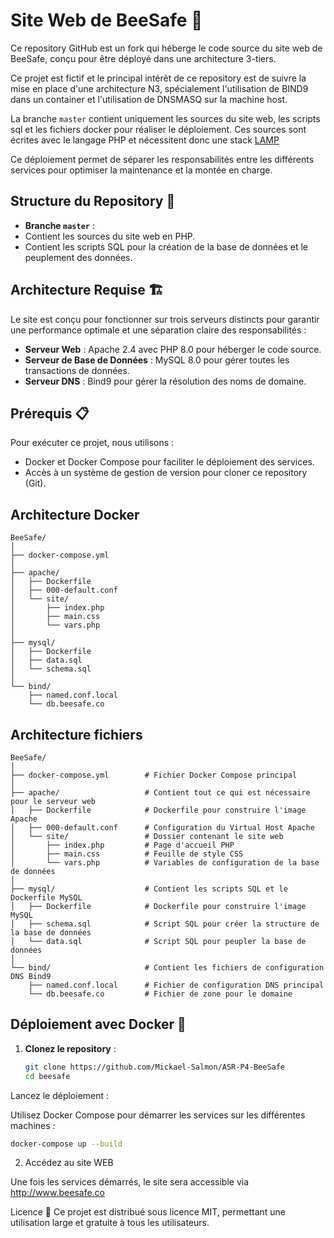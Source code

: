 
# Site Web de BeeSafe 🐝

Ce repository GitHub est un fork qui héberge le code source du site web de BeeSafe, conçu pour être déployé dans une architecture 3-tiers.

Ce projet est fictif et le principal intérêt de ce repository est de suivre la mise en place d'une architecture N3, spécialement l'utilisation de BIND9 dans un container et l'utilisation de DNSMASQ sur la machine host.

La branche `master` contient uniquement les sources du site web, les scripts sql et les fichiers docker pour réaliser le déploiement. Ces sources sont écrites avec le langage PHP et nécessitent donc une stack [LAMP](https://fr.wikipedia.org/wiki/LAMP)

Ce déploiement permet de séparer les responsabilités entre les différents services pour optimiser la maintenance et la montée en charge.

## Structure du Repository 📂

- **Branche `master`** :
- Contient les sources du site web en PHP.
- Contient les scripts SQL pour la création de la base de données et le peuplement des données.

## Architecture Requise 🏗️

Le site est conçu pour fonctionner sur trois serveurs distincts pour garantir une performance optimale et une séparation claire des responsabilités :

- **Serveur Web** : Apache 2.4 avec PHP 8.0 pour héberger le code source.
- **Serveur de Base de Données** : MySQL 8.0 pour gérer toutes les transactions de données.
- **Serveur DNS** : Bind9 pour gérer la résolution des noms de domaine.

## Prérequis 📋

Pour exécuter ce projet, nous utilisons :
- Docker et Docker Compose pour faciliter le déploiement des services.
- Accès à un système de gestion de version pour cloner ce repository (Git).

## Architecture Docker

```
BeeSafe/
│
├── docker-compose.yml
│
├── apache/
│   ├── Dockerfile
│   ├── 000-default.conf
│   └── site/
│       ├── index.php
│       ├── main.css
│       └── vars.php
│
├── mysql/
│   ├── Dockerfile
│   ├── data.sql
│   └── schema.sql
│
└── bind/
    ├── named.conf.local
    └── db.beesafe.co
```
## Architecture fichiers

```
BeeSafe/
│
├── docker-compose.yml        # Fichier Docker Compose principal
│
├── apache/                   # Contient tout ce qui est nécessaire pour le serveur web
│   ├── Dockerfile            # Dockerfile pour construire l'image Apache
│   ├── 000-default.conf      # Configuration du Virtual Host Apache
│   └── site/                 # Dossier contenant le site web
│       ├── index.php         # Page d'accueil PHP
│       ├── main.css          # Feuille de style CSS
│       └── vars.php          # Variables de configuration de la base de données
│
├── mysql/                    # Contient les scripts SQL et le Dockerfile MySQL
│   ├── Dockerfile            # Dockerfile pour construire l'image MySQL
│   ├── schema.sql            # Script SQL pour créer la structure de la base de données
│   └── data.sql              # Script SQL pour peupler la base de données
│
└── bind/                     # Contient les fichiers de configuration DNS Bind9
    ├── named.conf.local      # Fichier de configuration DNS principal
    └── db.beesafe.co         # Fichier de zone pour le domaine

```
## Déploiement avec Docker 🐳

1. **Clonez le repository** :

   ```bash
   git clone https://github.com/Mickael-Salmon/ASR-P4-BeeSafe
   cd beesafe
   ```
Lancez le déploiement :

Utilisez Docker Compose pour démarrer les services sur les différentes machines :

```bash
docker-compose up --build
```

2. Accédez au site WEB

Une fois les services démarrés, le site sera accessible via http://www.beesafe.co

Licence 📄
Ce projet est distribué sous licence MIT, permettant une utilisation large et gratuite à tous les utilisateurs.
